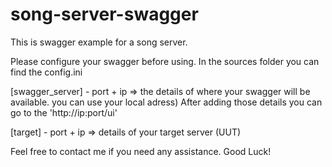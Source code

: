 # song-server-swagger

This is swagger example for a song server.

Please configure your swagger before using. In the sources folder you can find the config.ini

[swagger_server] - port + ip => the details of where your swagger will be available. you can use your local adress)
After adding those details you can go to the 'http://ip:port/ui'

[target] - port + ip => details of your target server (UUT)

Feel free to contact me if you need any assistance. Good Luck!